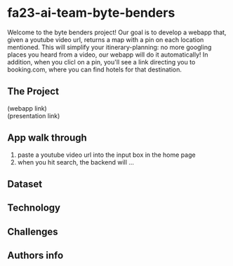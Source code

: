 # fa23-ai-team-byte-benders
Welcome to the byte benders project! 
Our goal is to develop a webapp that, given a youtube video url, returns a map with a pin on each location mentioned. 
This will simplify your itinerary-planning: no more googling places you heard from a video, our webapp will do it automatically!
In addition, when you clicl on a pin, you'll see a link directing you to booking.com, where you can find hotels for that destination. 
## The Project
(webapp link)  
(presentation link)
## App walk through
1. paste a youtube video url into the input box in the home page
2. when you hit search, the backend will ...
## Dataset
## Technology
## Challenges
## Authors info
